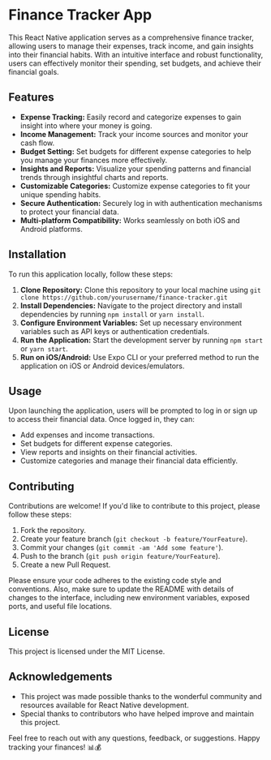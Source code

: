 # Finance Tracker App

This React Native application serves as a comprehensive finance tracker, allowing users to manage their expenses, track income, and gain insights into their financial habits. With an intuitive interface and robust functionality, users can effectively monitor their spending, set budgets, and achieve their financial goals.

## Features

- **Expense Tracking:** Easily record and categorize expenses to gain insight into where your money is going.
- **Income Management:** Track your income sources and monitor your cash flow.
- **Budget Setting:** Set budgets for different expense categories to help you manage your finances more effectively.
- **Insights and Reports:** Visualize your spending patterns and financial trends through insightful charts and reports.
- **Customizable Categories:** Customize expense categories to fit your unique spending habits.
- **Secure Authentication:** Securely log in with authentication mechanisms to protect your financial data.
- **Multi-platform Compatibility:** Works seamlessly on both iOS and Android platforms.

## Installation

To run this application locally, follow these steps:

1. **Clone Repository:** Clone this repository to your local machine using `git clone https://github.com/yourusername/finance-tracker.git`
2. **Install Dependencies:** Navigate to the project directory and install dependencies by running `npm install` or `yarn install`.
3. **Configure Environment Variables:** Set up necessary environment variables such as API keys or authentication credentials.
4. **Run the Application:** Start the development server by running `npm start` or `yarn start`.
5. **Run on iOS/Android:** Use Expo CLI or your preferred method to run the application on iOS or Android devices/emulators.

## Usage

Upon launching the application, users will be prompted to log in or sign up to access their financial data. Once logged in, they can:

- Add expenses and income transactions.
- Set budgets for different expense categories.
- View reports and insights on their financial activities.
- Customize categories and manage their financial data efficiently.

## Contributing

Contributions are welcome! If you'd like to contribute to this project, please follow these steps:

1. Fork the repository.
2. Create your feature branch (`git checkout -b feature/YourFeature`).
3. Commit your changes (`git commit -am 'Add some feature'`).
4. Push to the branch (`git push origin feature/YourFeature`).
5. Create a new Pull Request.

Please ensure your code adheres to the existing code style and conventions. Also, make sure to update the README with details of changes to the interface, including new environment variables, exposed ports, and useful file locations.

## License

This project is licensed under the MIT License.

## Acknowledgements

- This project was made possible thanks to the wonderful community and resources available for React Native development.
- Special thanks to contributors who have helped improve and maintain this project.

Feel free to reach out with any questions, feedback, or suggestions. Happy tracking your finances! 📊💰
